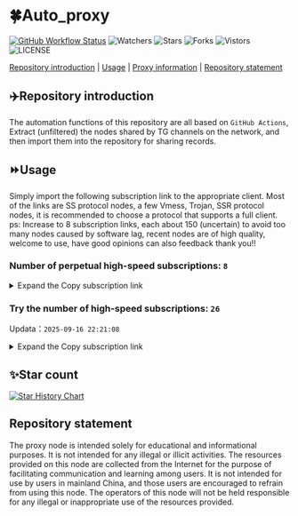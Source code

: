 # 🍀Auto_proxy
[![GitHub Workflow Status](https://img.shields.io/github/actions/workflow/status/PangTouY00/Auto_proxy/main.yml?branch=main)](https://github.com/PangTouY00/Auto_proxy/actions/workflows/main.yml?branch=main) 
![Watchers](https://img.shields.io/github/watchers/w1770946466/Auto_proxy) ![Stars](https://img.shields.io/github/stars/PangTouY00/Auto_proxy) ![Forks](https://img.shields.io/github/forks/w1770946466/Auto_proxy) ![Vistors](https://visitor-badge.laobi.icu/badge?page_id=PangTouY00.Auto_proxy) ![LICENSE](https://img.shields.io/badge/license-CC%20BY--SA%204.0-green.svg)

[Repository introduction](https://github.com/PangTouY00/Auto_proxy#Repositoryintroduction) | [Usage](https://github.com/PangTouY00/Auto_proxy#Usage) | [Proxy information](https://github.com/PangTouY00/Auto_proxy#Proxyinformation) | [Repository statement](https://github.com/PangTouY00/Auto_proxy#Repositorystatement)

## ✈️Repository introduction
The automation functions of this repository are all based on `GitHub Actions`,
Extract (unfiltered) the nodes shared by TG channels on the network, and then import them into the repository for sharing records.

## ⏩Usage
Simply import the following subscription link to the appropriate client. Most of the links are SS protocol nodes, a few Vmess, Trojan, SSR protocol nodes, it is recommended to choose a protocol that supports a full client.
ps: Increase to 8 subscription links, each about 150 (uncertain) to avoid too many nodes caused by software lag, recent nodes are of high quality, welcome to use, have good opinions can also feedback thank you!!

### Number of perpetual high-speed subscriptions: `8`

<details>
  <summary>Expand the Copy subscription link</summary>

  
- [Multiprotocol Base64 encoding](https://raw.githubusercontent.com/PangTouY00/Auto_proxy/main/Long_term_subscription1)
`https://raw.githubusercontent.com/PangTouY00/Auto_proxy/main/Long_term_subscription_num`
`Total number of merge nodes: 244`

- [Multiprotocol Base64 encoding](https://raw.githubusercontent.com/PangTouY00/Auto_proxy/main/Long_term_subscription1)
`https://raw.githubusercontent.com/PangTouY00/Auto_proxy/main/Long_term_subscription1`
`Total number of merge nodes: 31`

- [Multiprotocol Base64 encoding](https://raw.githubusercontent.com/PangTouY00/Auto_proxy/main/Long_term_subscription2)
`https://raw.githubusercontent.com/PangTouY00/Auto_proxy/main/Long_term_subscription2`
`Total number of merge nodes: 31`

- [Multiprotocol Base64 encoding](https://raw.githubusercontent.com/PangTouY00/Auto_proxy/main/Long_term_subscription3)
`https://raw.githubusercontent.com/PangTouY00/Auto_proxy/main/Long_term_subscription3`
`Total number of merge nodes: 31`

- [Multiprotocol Base64 encoding](https://raw.githubusercontent.com/PangTouY00/Auto_proxy/main/Long_term_subscription4)
`https://raw.githubusercontent.com/PangTouY00/Auto_proxy/main/Long_term_subscription4`
`Total number of merge nodes: 31`

- [Multiprotocol Base64 encoding](https://raw.githubusercontent.comPangTouY00/Auto_proxy/main/Long_term_subscription5)
`https://raw.githubusercontent.com/PangTouY00/Auto_proxy/main/Long_term_subscription5`
`Total number of merge nodes: 31`

- [Multiprotocol Base64 encoding](https://raw.githubusercontent.com/PangTouY00/Auto_proxy/main/Long_term_subscription6)
`https://raw.githubusercontent.com/PangTouY00/Auto_proxy/main/Long_term_subscription6`
`Total number of merge nodes: 31`

- [Multiprotocol Base64 encoding](https://raw.githubusercontent.com/PangTouY00/Auto_proxy/main/Long_term_subscription7)
`https://raw.githubusercontent.com/PangTouY00/Auto_proxy/main/Long_term_subscription7`
`Total number of merge nodes: 31`

- [Multiprotocol Base64 encoding](https://raw.githubusercontent.com/PangTouY00/Auto_proxy/main/Long_term_subscription8)
`https://raw.githubusercontent.com/PangTouY00/Auto_proxy/main/Long_term_subscription8`
`Total number of merge nodes: 27`

- [Clash subscription](https://raw.githubusercontent.com/PangTouY00/Auto_proxy/main/Long_term_subscription2.yaml)
`https://raw.githubusercontent.com/PangTouY00/Auto_proxy/main/Long_term_subscription1.yaml`


- [Clash subscription](https://raw.githubusercontent.com/PangTouY00/Auto_proxy/main/Long_term_subscription2.yaml)
`https://raw.githubusercontent.com/PangTouY00/Auto_proxy/main/Long_term_subscription2.yaml`


- [Clash subscription](https://raw.githubusercontent.com/PangTouY00/Auto_proxy/main/Long_term_subscription3.yaml)
`https://raw.githubusercontent.com/PangTouY00/Auto_proxy/main/Long_term_subscription3.yaml`
  
</details>

### Try the number of high-speed subscriptions: `26`
Updata：`2025-09-16 22:21:08`


<details>
  <summary>Expand the Copy subscription link</summary>  







































































































































































































































































































































































































































































































































































































































































































































































































































































































































































































































































































































































































































































































































































































































































































































































































































































































































































































































































































































































































































































































































































































































































































































































































































































































































































































































































































































































































































































































































































































































































































































































































































































































































































































































































































































































































































































































































































































































































































































































































































































































































































































































































































































































































































































































































































































































































































































































































































































































































































































































































































































































































































































































































































































































































































































































































































































































































































































































































































































































































































































































































































































































































































































































































































































































































































































































































































































































































































































































































































































































































































































































































































































































































































































































































































































































































































































































































































































































































































































































































































































































































































































































































































































































































































































































































































































































































































































































































































































































































































































































































































































































































































































































































































































































































































































































































































































































































































































































































































































































































































































































































































































































































































































































































































































































































































































































































































































































































































































































































































































































































































































































































































































































































































































































































































































































































































































































































































































































































































































































































































































































































































































































































































































































































































































































































































































































































































































































































































































































































































































































































































































































































































































































































































































































































































































































































































































































































































































































































































































































































































































































































































































































































































































































































































































































































































































































































































































































































































































































































































































































































































































































































































































































































































































































































































































































































































































































































































































































































































































































































































































































































































































































































































































































































































































































































































































































































































































































































































































































































































































































































































































































































































































































































































































































































































































































































































































































































































































































































































































































































































































































































































































































































































































































































































































































































































































































































































































































































































































































































































































































































































































































































































































































































































































































































































































































































































































































































































































































































































































































































































































































































































































































































































































































































































































































































































































































































































































































































































































































































































































































































































































































































































































































































































































































































































































































































































































































































































































































































































































































































































































































































































































































































































































































































































































































































































































































































































































































































































































































































































































































































































































































































































































































































































































































































































































































































































































































































































































































































































































































>Trial subscription：
`https://ld88.nxxbbf.com/api/v1/client/subscribe?token=82b0612183645f6f5fbd8ce1a44937a7`




>Trial subscription：
`https://dash.tuzivip01.top/api/v1/client/subscribe?token=1a8b02ec98a77807f4532274aa26d1c5`




>Trial subscription：
`https://a.ppsubsc.org/api/v1/client/subscribe?token=0a9de6b192b109d3b00b250277f1da61`




>Trial subscription：
`https://guanwang.1010520.click/api/v1/client/subscribe?token=15addf3c2c34e6a0992e820953d140a9`




>Trial subscription：
`https://gw-zubknq2tly.1010520.click/api/v1/client/subscribe?token=b458718ccbecc6622a4100d1c3eb3f5b`




>Trial subscription：
`https://www.huojian2.xyz/api/v1/client/subscribe?token=11fb7a9735f570c9d9ee4ef550ffb39a`




>Trial subscription：
`https://dashuai.us/api/v1/client/subscribe?token=73ce0fdd8a1bca9848630804353f06b0`




>Trial subscription：
`https://yywhale.com/api/v1/client/subscribe?token=e7bf219f1e102c4c86fcbd01e969a562`




>Trial subscription：
`https://nekocloud.xx.kg/api/v1/client/subscribe?token=b578ba9697ededa14182dd5c8a1fa926`




>Trial subscription：
`https://dash.tuzivip03.top/api/v1/client/subscribe?token=11fbcf8d142535e30b063dcf5a04e3f3`




>Trial subscription：
`https://dash.tuzivip02.top/api/v1/client/subscribe?token=9917d8cc08ce0e3af0dbb8296d1e0e17`




>Trial subscription：
`https://dl.vfkum.website/api/v1/client/subscribe?token=2e376ff22f37ae8ba3387aa647b61f21`




>Trial subscription：
`https://gw-tokwyrfy9u.1010520.click/api/v1/client/subscribe?token=1c5ec10f450e3203858d4422e2f14d59`




>Trial subscription：
`https://cfvpn.com/api/v1/client/subscribe?token=4114c5cafb1d2b90f844f5e8c4694b18`




>Trial subscription：
`https://kingfisher.top/api/v1/client/subscribe?token=9130d9731df6bc81fe16bff04b788d1f`




>Trial subscription：
`https://sy-4dskhb.fj520.click/api/v1/client/subscribe?token=ad30dddfe0b2e5cef14a11649c72a6d5`




>Trial subscription：
`https://nekocloud.qzz.io/api/v1/client/subscribe?token=e5326fa4671dde3c3b81983babd16835`




>Trial subscription：
`https://gw-8gdesscrja.1010520.click/api/v1/client/subscribe?token=cc056861b3435a1deb364ca8b168d2d0`




>Trial subscription：
`https://www.eeevpn.com/api/v1/client/subscribe?token=a33c8403c085cd8fb7efdfca9cbf59af`




>Trial subscription：
`https://qingyun.zybs.eu.org/api/v1/client/subscribe?token=e425c4884edcc205e16db7e999e22b85`




>Trial subscription：
`https://xiaohuolongjc.top/api/v1/client/subscribe?token=e1538c3ce3b7882e9dc45a01d13866a9`




>Trial subscription：
`http://tinnyrick8888.com/api/v1/client/subscribe?token=ba69ec4a1b57c4b4a085b1b29305dfa3`




>Trial subscription：
`https://test.bt3.one/api/v1/client/subscribe?token=22c65fe8d35c02fb9ea6b8a776a9e6f4`




>Trial subscription：
`https://gw-wzpalhftjc.1010520.click/api/v1/client/subscribe?token=74ec3f6cc12374bd56f354fbc4d10eed`




>Trial subscription：
`https://v2b.zyrhk.top/api/v1/client/subscribe?token=950b3379a60f27ea2191e3973947d949`




>Trial subscription：
`https://go.yueyun.de/api/v1/client/subscribe?token=aa61475e1bf44222ae6f1bfab1810365`



</details>

## ✨Star count
[![Star History Chart](https://api.star-history.com/svg?repos=PangTouY00/Auto_proxy&type=Date)](https://star-history.com/#w1770946466/Auto_proxy&Date)



## Repository statement
The proxy node is intended solely for educational and informational purposes. It is not intended for any illegal or illicit activities. The resources provided on this node are collected from the Internet for the purpose of facilitating communication and learning among users. It is not intended for use by users in mainland China, and those users are encouraged to refrain from using this node. The operators of this node will not be held responsible for any illegal or inappropriate use of the resources provided.
